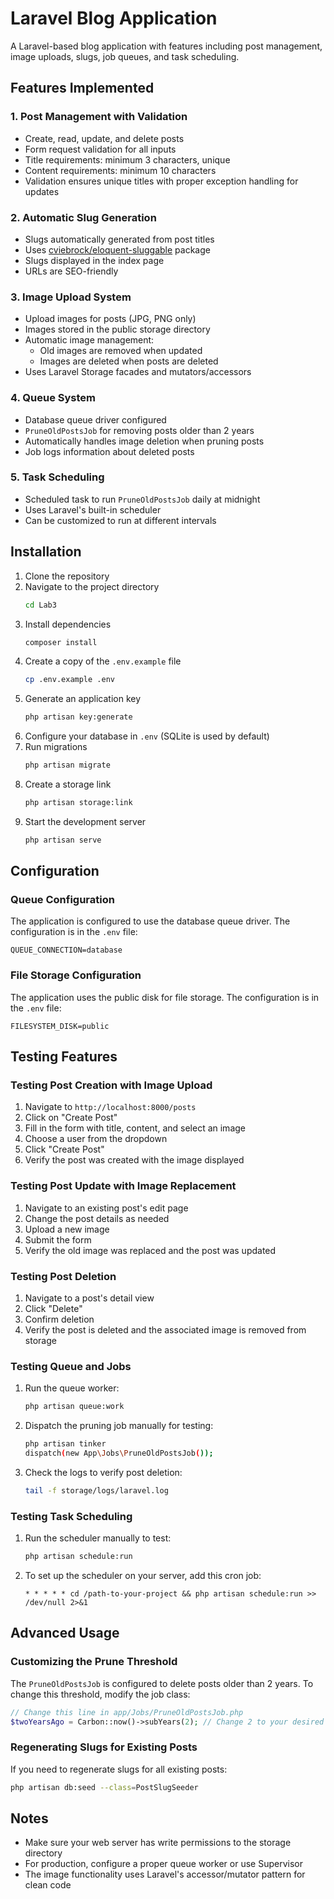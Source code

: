 # Laravel Blog Application

A Laravel-based blog application with features including post management, image uploads, slugs, job queues, and task scheduling.

## Features Implemented

### 1. Post Management with Validation

- Create, read, update, and delete posts
- Form request validation for all inputs
- Title requirements: minimum 3 characters, unique
- Content requirements: minimum 10 characters
- Validation ensures unique titles with proper exception handling for updates

### 2. Automatic Slug Generation

- Slugs automatically generated from post titles
- Uses [cviebrock/eloquent-sluggable](https://github.com/cviebrock/eloquent-sluggable) package
- Slugs displayed in the index page
- URLs are SEO-friendly

### 3. Image Upload System

- Upload images for posts (JPG, PNG only)
- Images stored in the public storage directory
- Automatic image management:
  - Old images are removed when updated
  - Images are deleted when posts are deleted
- Uses Laravel Storage facades and mutators/accessors

### 4. Queue System

- Database queue driver configured
- `PruneOldPostsJob` for removing posts older than 2 years
- Automatically handles image deletion when pruning posts
- Job logs information about deleted posts

### 5. Task Scheduling

- Scheduled task to run `PruneOldPostsJob` daily at midnight
- Uses Laravel's built-in scheduler
- Can be customized to run at different intervals

## Installation

1. Clone the repository
2. Navigate to the project directory
   ```bash
   cd Lab3
   ```
3. Install dependencies
   ```bash
   composer install
   ```
4. Create a copy of the `.env.example` file
   ```bash
   cp .env.example .env
   ```
5. Generate an application key
   ```bash
   php artisan key:generate
   ```
6. Configure your database in `.env` (SQLite is used by default)
7. Run migrations
   ```bash
   php artisan migrate
   ```
8. Create a storage link
   ```bash
   php artisan storage:link
   ```
9. Start the development server
   ```bash
   php artisan serve
   ```

## Configuration

### Queue Configuration

The application is configured to use the database queue driver. The configuration is in the `.env` file:

```
QUEUE_CONNECTION=database
```

### File Storage Configuration

The application uses the public disk for file storage. The configuration is in the `.env` file:

```
FILESYSTEM_DISK=public
```

## Testing Features

### Testing Post Creation with Image Upload

1. Navigate to `http://localhost:8000/posts`
2. Click on "Create Post"
3. Fill in the form with title, content, and select an image
4. Choose a user from the dropdown
5. Click "Create Post"
6. Verify the post was created with the image displayed

### Testing Post Update with Image Replacement

1. Navigate to an existing post's edit page
2. Change the post details as needed
3. Upload a new image
4. Submit the form
5. Verify the old image was replaced and the post was updated

### Testing Post Deletion

1. Navigate to a post's detail view
2. Click "Delete"
3. Confirm deletion
4. Verify the post is deleted and the associated image is removed from storage

### Testing Queue and Jobs

1. Run the queue worker:
   ```bash
   php artisan queue:work
   ```
2. Dispatch the pruning job manually for testing:
   ```bash
   php artisan tinker
   dispatch(new App\Jobs\PruneOldPostsJob());
   ```
3. Check the logs to verify post deletion:
   ```bash
   tail -f storage/logs/laravel.log
   ```

### Testing Task Scheduling

1. Run the scheduler manually to test:
   ```bash
   php artisan schedule:run
   ```
2. To set up the scheduler on your server, add this cron job:
   ```
   * * * * * cd /path-to-your-project && php artisan schedule:run >> /dev/null 2>&1
   ```

## Advanced Usage

### Customizing the Prune Threshold

The `PruneOldPostsJob` is configured to delete posts older than 2 years. To change this threshold, modify the job class:

```php
// Change this line in app/Jobs/PruneOldPostsJob.php
$twoYearsAgo = Carbon::now()->subYears(2); // Change 2 to your desired value
```

### Regenerating Slugs for Existing Posts

If you need to regenerate slugs for all existing posts:

```bash
php artisan db:seed --class=PostSlugSeeder
```

## Notes

- Make sure your web server has write permissions to the storage directory
- For production, configure a proper queue worker or use Supervisor
- The image functionality uses Laravel's accessor/mutator pattern for clean code
